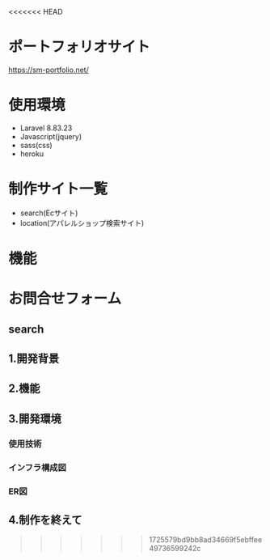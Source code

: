 <<<<<<< HEAD
# ポートフォリオサイト
https://sm-portfolio.net/

# 使用環境

- Laravel 8.83.23
- Javascript(jquery)
- sass(css)
- heroku

# 制作サイト一覧
- search(Ecサイト)
- location(アパレルショップ検索サイト)

# 機能
お問合せフォーム
=======

## search


## 1.開発背景



## 2.機能

## 3.開発環境
### 使用技術
### インフラ構成図
### ER図

## 4.制作を終えて
>>>>>>> 1725579bd9bb8ad34669f5ebffee49736599242c
